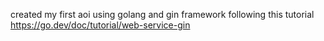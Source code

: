 created my first aoi using golang and gin framework following this tutorial https://go.dev/doc/tutorial/web-service-gin
